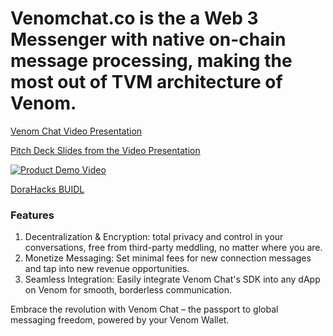 # Venomchat.co is the a Web 3 Messenger with native on-chain message processing, making the most out of TVM architecture of Venom. 

[Venom Chat Video Presentation](https://www.youtube.com/watch?v=gh99-yFUxeo&feature=youtu.be)

[Pitch Deck Slides from the Video Presentation](https://docs.google.com/presentation/d/1pYn7STvRaf4iE6LoZnB3aAN5BOiUSl1OVlKbij-L-k4/edit?usp=sharing)

[![Product Demo Video](![image](https://github.com/venom-chat-hackaton/web3-chat/assets/74674630/5b2028c6-8e15-438a-95df-385c9a9f48c9))](https://youtu.be/6tkwZ8SCLpA "Product Demo Video")

[DoraHacks BUIDL](https://dorahacks.io/buidl/5564)


### Features

   1. Decentralization & Encryption: total privacy and control in your conversations, free from third-party meddling, no matter where you are.
   2. Monetize Messaging: Set minimal fees for new connection messages and tap into new revenue opportunities.
   3. Seamless Integration: Easily integrate Venom Chat's SDK into any dApp on Venom for smooth, borderless communication.

Embrace the revolution with Venom Chat – the passport to global messaging freedom, powered by your Venom Wallet.
